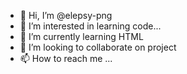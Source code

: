 - 👋 Hi, I’m @elepsy-png
- 👀 I’m interested in learning code...
- 🌱 I’m currently learning HTML
- 💞️ I’m looking to collaborate on project
- 📫 How to reach me ...

<!---
elepsy-png/elepsy-png is a ✨ special ✨ repository because its `README.md` (this file) appears on your GitHub profile.
You can click the Preview link to take a look at your changes.
--->
